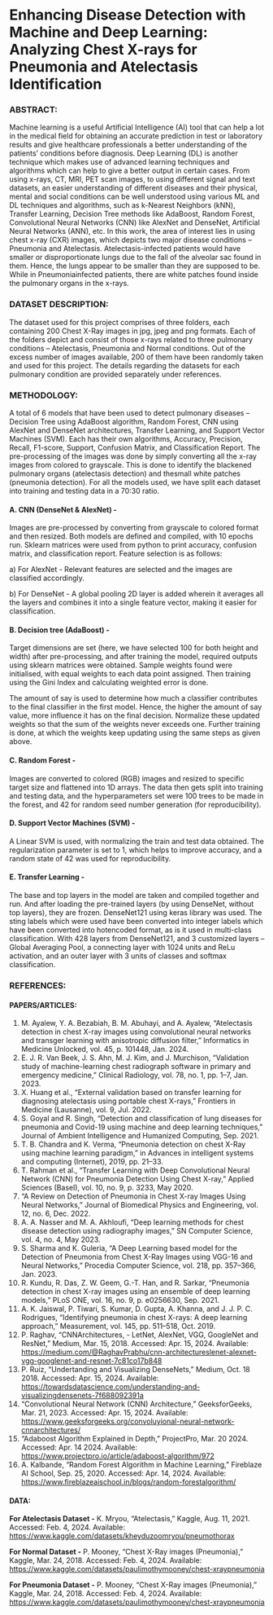 # Enhancing Disease Detection with Machine and Deep Learning: Analyzing Chest X-rays for Pneumonia and Atelectasis Identification

### ABSTRACT:
Machine learning is a useful Artificial Intelligence (AI) tool that can help a lot in the medical field for obtaining an accurate prediction in test or laboratory results and give healthcare professionals a better understanding of the patients’ conditions before diagnosis. Deep Learning (DL) is another technique which makes use of advanced learning techniques and algorithms which can help to give a better output in certain cases. From using x-rays, CT, MRI, PET scan images, to using different signal and text datasets, an easier understanding of different diseases and their physical, mental and social conditions can be well understood using various ML and DL techniques and algorithms, such as k-Nearest Neighbors (kNN), Transfer Learning, Decision Tree methods like AdaBoost, Random Forest, Convolutional Neural Networks (CNN) like AlexNet and DenseNet, Artificial Neural Networks (ANN), etc. In this work, the area of interest lies in using chest x-ray (CXR) images, which depicts two major disease conditions – Pneumonia and Atelectasis. Atelectasis-infected patients would have smaller or disproportionate lungs due to the fall of the alveolar sac found in them. Hence, the lungs appear to be smaller than they are supposed to be. While in Pneumoniainfected patients, there are white patches found inside the pulmonary organs in the x-rays.

### DATASET DESCRIPTION:
The dataset used for this project comprises of three folders, each containing 200 Chest X-Ray images in jpg, jpeg and png formats. Each of the folders depict and consist of those x-rays related to three pulmonary conditions – Atelectasis, Pneumonia and Normal conditions. Out of the excess number of images available, 200 of them have been randomly taken and used for this project. The details regarding the datasets for each pulmonary condition are provided separately under references.

### METHODOLOGY:
A total of 6 models that have been used to detect pulmonary diseases – Decision Tree using AdaBoost algorithm, Random Forest, CNN using AlexNet and DenseNet architectures, Transfer Learning, and Support Vector Machines (SVM). Each has their own algorithms, Accuracy, Precision, Recall, F1-score, Support, Confusion Matrix, and Classification Report. The pre-processing of the images was done by simply converting all the x-ray images from colored to grayscale. This is done to identify the blackened pulmonary organs (atelectasis detection) and thesmall white patches (pneumonia detection). For all the models used, we have split each dataset into training and testing data in a 70:30 ratio.

#### A. CNN (DenseNet & AlexNet) -
Images are pre-processed by converting from grayscale to colored format and then resized. Both models are defined and compiled, with 10 epochs run. Sklearn matrices were used from python to print accuracy, confusion matrix, and classification report. Feature selection is as follows:

a) For AlexNet - Relevant features are selected and the images are classified accordingly.

b) For DenseNet - A global pooling 2D layer is added wherein it averages all the layers and combines it into a single feature vector, making it easier for classification.

#### B. Decision tree (AdaBoost) -
Target dimensions are set (here, we have selected 100 for both height and width) after pre-processing, and after training the model, required outputs using sklearn matrices were obtained. Sample weights found were initialised, with equal weights to each data point assigned. Then training using the Gini Index and calculating weighted error is done.

The amount of say is used to determine how much a classifier contributes to the final classifier in the first model. Hence, the higher the amount of say value, more influence it has on the final decision. Normalize these updated weights so that the sum of the weights never exceeds one. Further training is done, at which the weights keep
updating using the same steps as given above.

#### C. Random Forest -
Images are converted to colored (RGB) images and resized to specific target size and flattened into 1D arrays. The data then gets split into training and testing data, and the hyperparameters set were 100 trees to be made in the forest, and 42 for random seed number generation (for reproducibility).

#### D. Support Vector Machines (SVM) -
A Linear SVM is used, with normalizing the train and test data obtained. The regularization parameter is set to 1, which helps to improve accuracy, and a random state of 42 was used for reproducibility.

#### E. Transfer Learning - 
The base and top layers in the model are taken and compiled together and run. And after loading the pre-trained layers (by using DenseNet, without top layers), they are frozen. DenseNet121 using keras library was used. The sting labels which were used have been converted into integer labels which have been converted into hotencoded format, as is it used in multi-class classification. With 428 layers from DenseNet121, and 3 customized layers – Global Averaging Pool, a connecting layer with 1024 units and ReLu activation, and an outer layer with 3 units of classes and softmax classification.

### REFERENCES:
#### PAPERS/ARTICLES:
1. M. Ayalew, Y. A. Bezabiah, B. M. Abuhayi, and A. Ayalew, “Atelectasis detection in chest X-ray images using convolutional neural networks and transger learning with anisotropic diffusion filter,” Informatics in Medicine Unlocked, vol. 45, p. 101448, Jan. 2024.
2. E. J. R. Van Beek, J. S. Ahn, M. J. Kim, and J. Murchison, “Validation study of machine-learning chest radiograph software in primary and emergency medicine,” Clinical Radiology, vol. 78, no. 1, pp. 1–7, Jan. 2023.
3. X. Huang et al., “External validation based on transfer learning for diagnosing atelectasis using portable chest X-rays,” Frontiers in Medicine (Lausanne), vol. 9, Jul. 2022.
4. S. Goyal and R. Singh, “Detection and classification of lung diseases for pneumonia and Covid-19 using machine and deep learning techniques,” Journal of Ambient Intelligence and Humanized Computing, Sep. 2021.
5. T. B. Chandra and K. Verma, “Pneumonia detection on chest X-Ray using machine learning paradigm,” in Advances in intelligent systems and computing (Internet), 2019, pp. 21–33.
6. T. Rahman et al., “Transfer Learning with Deep Convolutional Neural Network (CNN) for Pneumonia Detection Using Chest X-ray,” Applied Sciences (Basel), vol. 10, no. 9, p. 3233, May 2020.
7. “A Review on Detection of Pneumonia in Chest X-ray Images Using Neural Networks,” Journal of Biomedical Physics and Engineering,
vol. 12, no. 6, Dec. 2022.
8. A. A. Nasser and M. A. Akhloufi, “Deep learning methods for chest disease detection using radiography images,” SN Computer Science, vol. 4, no. 4, May 2023.
9. S. Sharma and K. Guleria, “A Deep Learning based model for the Detection of Pneumonia from Chest X-Ray Images using VGG-16 and Neural Networks,” Procedia Computer Science, vol. 218, pp. 357–366, Jan. 2023.
10. R. Kundu, R. Das, Z. W. Geem, G.-T. Han, and R. Sarkar, “Pneumonia detection in chest X-ray images using an ensemble of deep learning models,” PLoS ONE, vol. 16, no. 9, p. e0256630, Sep. 2021.
11. A. K. Jaiswal, P. Tiwari, S. Kumar, D. Gupta, A. Khanna, and J. J. P. C. Rodrigues, “Identifying pneumonia in chest X-rays: A deep learning approach,” Measurement, vol. 145, pp. 511–518, Oct. 2019.
12. P. Raghav, “CNNArchitectures, - LetNet, AlexNet, VGG, GoogleNet and ResNet,” Medium, Mar. 15, 2018. Accessed: Apr. 15, 2024. Available: https://medium.com/@RaghavPrabhu/cnn-architectureslenet-alexnet-vgg-googlenet-and-resnet-7c81co17b848
13. P. Ruiz, “Undertanding and Visualizing DenseNets,” Medium, Oct. 18 2018. Accessed: Apr. 15, 2024. Available: https://towardsdatascience.com/understanding-and-visualizingdensenets-7f688092391a
14. “Convolutional Neural Network (CNN) Architecture,” GeeksforGeeks, Mar. 21, 2023. Accessed: Apr. 15, 2024. Available: https://www.geeksforgeeks.org/convoluyional-neural-network-cnnarchitectures/
15. “Adaboost Algorithm Explained in Depth,” ProjectPro, Mar. 20 2024. Accessed: Apr. 14 2024. Available: https://www.projectpro.io/article/adaboost-algorithm/972
16. A. Kalbande, “Random Forest Algorithm in Machine Learning,” Fireblaze AI School, Sep. 25, 2020. Accessed: Apr. 14, 2024. Available: https://www.fireblazeaischool.in/blogs/random-forestalgorithm/

#### DATA:
**For Atelectasis Dataset -** K. Mryou, “Atelectasis,” Kaggle, Aug. 11, 2021. Accessed: Feb. 4, 2024. Available: https://www.kaggle.com/datasets/kheyduzoomryou/pneumothorax

**For Normal Dataset -** P. Mooney, “Chest X-Ray images (Pneumonia),” Kaggle, Mar. 24, 2018. Accessed: Feb. 4, 2024. Available: https://www.kaggle.com/datasets/paulimothymooney/chest-xraypneumonia

**For Pneumonia Dataset -** P. Mooney, “Chest X-Ray images (Pneumonia),” Kaggle, Mar. 24, 2018. Accessed: Feb. 4, 2024. Available: https://www.kaggle.com/datasets/paulimothymooney/chest-xraypneumonia
